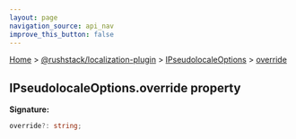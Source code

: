 ```yaml
---
layout: page
navigation_source: api_nav
improve_this_button: false
---
```



[Home](./index.md) &gt; [@rushstack/localization-plugin](./localization-plugin.md) &gt; [IPseudolocaleOptions](./localization-plugin.ipseudolocaleoptions.md) &gt; [override](./localization-plugin.ipseudolocaleoptions.override.md)

## IPseudolocaleOptions.override property

<b>Signature:</b>

```typescript
override?: string;
```
